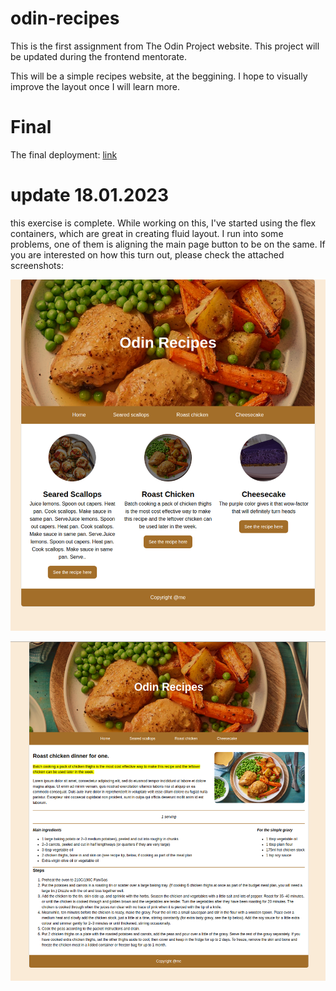 # odin-recipes
This is the first assignment from The Odin Project website. This project will be updated during the frontend mentorate.

This will be a simple recipes website, at the beggining. I hope to visually improve the layout once I will learn more.

# Final
The final deployment:
[link](https://mariante0dorescu.github.io/odin-recipes/)

# update 18.01.2023
this exercise is complete. While working on this, I've started using the flex containers, which are great in creating fluid layout.
I run into some problems, one of them is aligning the main page button to be on the same.
If you are interested on how this turn out, please check the attached screenshots:

![main page](./img/Screenshot_2023-01-18_13-08-37.png)

![recipe page](./img/Screenshot_2023-01-18_14-35-57.png)


